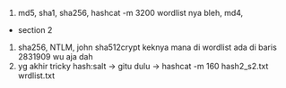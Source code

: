 1. md5, sha1, sha256, hashcat -m 3200 wordlist nya bleh, md4,




- section 2
1. sha256, NTLM, john sha512crypt keknya mana di wordlist ada di baris 2831909 wu aja dah
2. yg akhir tricky hash:salt -> gitu dulu -> hashcat -m 160 hash2_s2.txt wrdlist.txt
